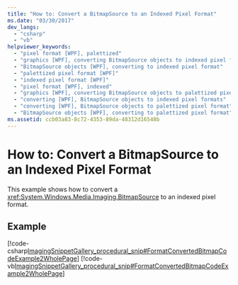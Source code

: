 ```yaml
---
title: "How to: Convert a BitmapSource to an Indexed Pixel Format"
ms.date: "03/30/2017"
dev_langs: 
  - "csharp"
  - "vb"
helpviewer_keywords: 
  - "pixel format [WPF], palettized"
  - "graphics [WPF], converting BitmapSource objects to indexed pixel format"
  - "BitmapSource objects [WPF], converting to indexed pixel format"
  - "palettized pixel format [WPF]"
  - "indexed pixel format [WPF]"
  - "pixel format [WPF], indexed"
  - "graphics [WPF], converting BitmapSource objects to palettized pixel format"
  - "converting [WPF], BitmapSource objects to indexed pixel formats"
  - "converting [WPF], BitmapSource objects to palettized pixel format"
  - "BitmapSource objects [WPF], converting to palettized pixel format"
ms.assetid: ccb03a83-8c72-4353-89da-48312d16548b
---
```

# How to: Convert a BitmapSource to an Indexed Pixel Format
This example shows how to convert a <xref:System.Windows.Media.Imaging.BitmapSource> to an indexed pixel format.  
  
## Example  
 [!code-csharp[ImagingSnippetGallery_procedural_snip#FormatConvertedBitmapCodeExample2WholePage](../../../../samples/snippets/csharp/VS_Snippets_Wpf/ImagingSnippetGallery_procedural_snip/CSharp/FormatConvertedBitmapExample2.cs#formatconvertedbitmapcodeexample2wholepage)]
 [!code-vb[ImagingSnippetGallery_procedural_snip#FormatConvertedBitmapCodeExample2WholePage](../../../../samples/snippets/visualbasic/VS_Snippets_Wpf/ImagingSnippetGallery_procedural_snip/VB/FormatConvertedBitmapExample2.vb#formatconvertedbitmapcodeexample2wholepage)]
